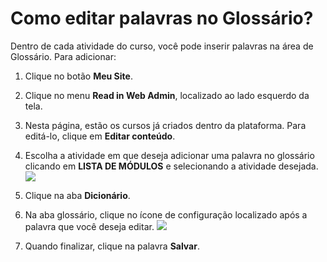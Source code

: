 # Como editar palavras no Glossário?

Dentro de cada atividade do curso, você pode inserir palavras na área de Glossário. Para adicionar:

1. Clique no botão **Meu Site**.

2. Clique no menu **Read in Web Admin**, localizado ao lado esquerdo da tela.

3. Nesta página, estão os cursos já criados dentro da plataforma. Para editá-lo, clique em **Editar conteúdo**.

4. Escolha a atividade em que deseja adicionar uma palavra no glossário clicando em **LISTA DE MÓDULOS** e selecionando a atividade desejada.![](https://raw.githubusercontent.com/mupi/readinweb-docs/master/images/select-act.png)

5. Clique na aba **Dicionário**. 
6. Na aba glossário, clique no ícone de configuração localizado após a palavra que você deseja editar. ![](https://raw.githubusercontent.com/mupi/readinweb-docs/master/images/edit-glossary.png)

7. Quando finalizar, clique na palavra **Salvar**.
